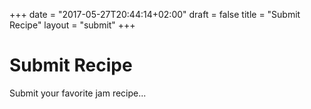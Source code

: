+++
date = "2017-05-27T20:44:14+02:00"
draft = false
title = "Submit Recipe"
layout = "submit"
+++

# Submit Recipe

Submit your favorite jam recipe...